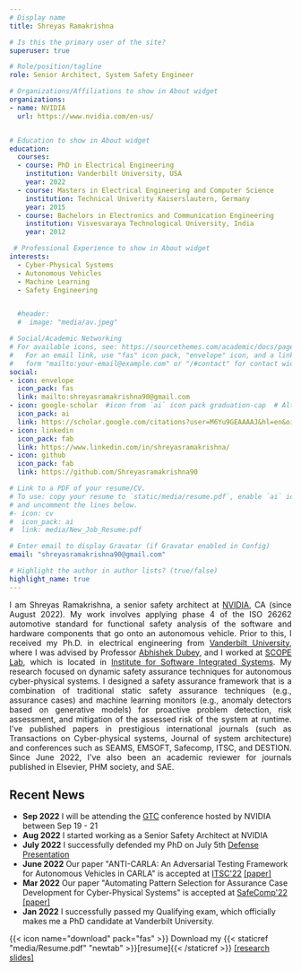 ```yaml
---
# Display name
title: Shreyas Ramakrishna

# Is this the primary user of the site?
superuser: true

# Role/position/tagline
role: Senior Architect, System Safety Engineer

# Organizations/Affiliations to show in About widget
organizations:
- name: NVIDIA
  url: https://www.nvidia.com/en-us/


# Education to show in About widget
education:
  courses:
  - course: PhD in Electrical Engineering
    institution: Vanderbilt University, USA
    year: 2022
  - course: Masters in Electrical Engineering and Computer Science
    institution: Technical Univerity Kaiserslautern, Germany
    year: 2015
  - course: Bachelors in Electronics and Communication Engineering
    institution: Visvesvaraya Technological University, India
    year: 2012

 # Professional Experience to show in About widget
interests:
  - Cyber-Physical Systems
  - Autonomous Vehicles
  - Machine Learning
  - Safety Engineering


  #header:
  #  image: "media/av.jpeg"

# Social/Academic Networking
# For available icons, see: https://sourcethemes.com/academic/docs/page-builder/#icons
#   For an email link, use "fas" icon pack, "envelope" icon, and a link in the
#   form "mailto:your-email@example.com" or "/#contact" for contact widget.
social:
- icon: envelope
  icon_pack: fas
  link: mailto:shreyasramakrishna90@gmail.com
- icon: google-scholar  #icon from `ai` icon pack graduation-cap  # Alternatively, use `
  icon_pack: ai
  link: https://scholar.google.com/citations?user=M6Yu9GEAAAAJ&hl=en&oi=ao
- icon: linkedin
  icon_pack: fab
  link: https://www.linkedin.com/in/shreyasramakrishna/
- icon: github
  icon_pack: fab
  link: https://github.com/Shreyasramakrishna90

# Link to a PDF of your resume/CV.
# To use: copy your resume to `static/media/resume.pdf`, enable `ai` icons in `params.toml`,
# and uncomment the lines below.
#- icon: cv
#  icon_pack: ai
#  link: media/New_Job_Resume.pdf

# Enter email to display Gravatar (if Gravatar enabled in Config)
email: "shreyasramakrishna90@gmail.com"

# Highlight the author in author lists? (true/false)
highlight_name: true
---
```

<div style="text-align: justify">

I am Shreyas Ramakrishna, a senior safety architect at <a href="https://www.nvidia.com/en-us/">NVIDIA</a>, CA (since August 2022). My work involves applying phase 4 of the ISO 26262 automotive standard for functional safety analysis of the software and hardware components that go onto an autonomous vehicle. Prior to this, I received my Ph.D. in electrical engineering from <a href="https://www.vanderbilt.edu/">Vanderbilt University</a>, where I was advised by Professor <a href="https://engineering.vanderbilt.edu/bio/abhishek-dubey">Abhishek Dubey</a>, and I worked at <a href="https://scopelab.ai/index.html">SCOPE Lab</a>, which is located in  <a href="https://www.isis.vanderbilt.edu/">Institute for Software Integrated Systems</a>. My research focused on dynamic safety assurance techniques for autonomous cyber-physical systems. I designed a safety assurance framework that is a combination of traditional static safety assurance techniques (e.g., assurance cases) and machine learning monitors (e.g., anomaly detectors based on generative models) for proactive problem detection, risk assessment, and mitigation of the assessed risk of the system at runtime. I've published papers in prestigious international journals (such as Transactions on Cyber-physical systems, Journal of system architecture) and conferences such as SEAMS, EMSOFT, Safecomp, ITSC, and DESTION. Since June 2022, I've also been an academic reviewer for journals published in Elsevier, PHM society, and SAE.  
</div>



<!-- Before joining Vanderbilt University, I had a masters in electrical engineering with a specialization in <a href="https://www.eit.uni-kl.de/en/topics/embedded-systems">embedded systems</a> from <a href="https://www.uni-kl.de/en/startseite">Technical University Kaiserslautern</a>, Germany and a Bachelors in electronics and communication engineering from <a href="https://vtu.ac.in/">Visvesvaraya Technological University</a>, India. In the past, I've interned with Siemens Corporation, Technology (2021).

My current work at NVIDIA focuses on safety engineering. During my Ph.D., I worked on the <a href="https://www.darpa.mil/program/assured-autonomy">DARPA Assured Autonomy</a> project. My research focused on dynamic safety assurance techniques for autonomous cyber-physical systems. I designed a safety assurance framework that is a combination of traditional static safety assurance techniques (e.g., assurance cases) and machine learning monitors (e.g., anomaly detectors based on generative models) for proactive problem detection, risk assessment, and mitigation of the assessed risk of the system at runtime. I've published papers in prestigious international journals (such as Transactions on Cyber-physical systems, Journal of system architecture) and conferences such as SEAMS, EMSOFT, Safecomp, ITSC, and DESTION. Since June 2022, I've also reviewed manuscripts for well-known journals from Elsevier (such as Journals on Artificial Intelligence, and Reliability) and PHM society.   -->



## Recent News
* **Sep 2022** I will be attending the [GTC](https://www.nvidia.com/gtc/) conference hosted by NVIDIA between Sep 19 - 21
* **Aug 2022** I started working as a Senior Safety Architect at NVIDIA
* **July 2022** I successfully defended my PhD on July 5th [Defense Presentation](media/Dissertation-Presentation.pdf)
* **June 2022** Our paper "ANTI-CARLA: An Adversarial Testing Framework for Autonomous Vehicles in CARLA" is accepted at [ITSC'22](https://www.ieee-itsc2022.org/#/) [[paper]](https://arxiv.org/abs/2208.06309)
* **Mar 2022** Our paper "Automating Pattern Selection for Assurance Case Development for Cyber-Physical Systems" is accepted at [SafeComp'22](https://safecomp22.iks.fraunhofer.de/) [[paper]](https://link.springer.com/chapter/10.1007/978-3-031-14835-4_6)
* **Jan 2022** I successfully passed my Qualifying exam, which officially makes me a PhD candidate at Vanderbilt University.


<!-- * **Aug 2021** Our Paper "Efficient Out-of-Distribution Detection Using Latent Space of β-VAE for Cyber-Physical Systems" is accepted at [TCPS'21](https://dl.acm.org/journal/tcps/special-issue-ai) [[paper]](https://arxiv.org/abs/2108.11800)

* **May 2021** Our Paper "Deep-RBF Networks for Anomaly Detection in Automotive Cyber-Physical Systems" is accepted at [SMARTCOMP'21](https://www.smart-comp.info/) [[paper]](https://arxiv.org/abs/2103.14172) -->

<!-- * **May 2021** I will be interning at Siemens Corporation, Technology, over the summer. I will be working on the DARPA ARCOS project.
* **Mar 2021** Our Paper "ReSonAte: A Runtime Risk Assessment Framework for Autonomous Systems" is accepted at [SEAMS'21](https://conf.researchr.org/home/seams-2021) [[paper]](https://arxiv.org/abs/2102.09419) -->

{{< icon name="download" pack="fas" >}} Download my {{< staticref "media/Resume.pdf" "newtab" >}}[resume]{{< /staticref >}} [[research slides]](media/Shreyas-Research-Portfolio.pdf)
